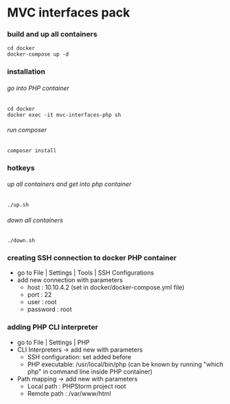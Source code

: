# MVC interfaces pack
### build and up all containers
```
cd docker
docker-compose up -d
```
### installation
###### go into PHP container
```
cd docker
docker exec -it mvc-interfaces-php sh
```
###### run composer
```
composer install
```
### hotkeys
###### up all containers and get into php container
```
./up.sh
```
###### down all containers
```
./down.sh
```
### creating SSH connection to docker PHP container
* go to File | Settings | Tools | SSH Configurations
* add new connection with parameters
  * host     : 10.10.4.2 (set in docker/docker-compose.yml file)
  * port     : 22
  * user     : root
  * password : root
### adding PHP CLI interpreter
* go to File | Settings | PHP
* CLI Interpreters -> add new with parameters
  * SSH configuration: set added before
  * PHP executable: /usr/local/bin/php
    (can be known by running "which php" in command line inside PHP container)
* Path mapping -> add new with parameters
  * Local path  : PHPStorm project root
  * Remote path : /var/www/html